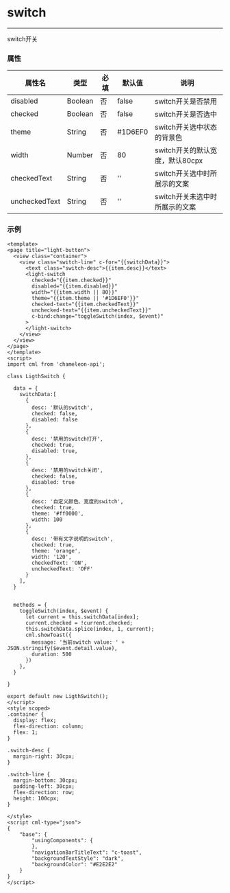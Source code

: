 # switch

-------

switch开关

### 属性



| 属性名        | 类型    | 必填 | 默认值   | 说明                            |
| ------------- | ------- | ---- | -------- | ------------------------------- |
| disabled      | Boolean | 否   | false    | switch开关是否禁用              |
| checked       | Boolean | 否   | false    | switch开关是否选中              |
| theme         | String  | 否   | \#1D6EF0 | switch开关选中状态的背景色      |
| width         | Number  | 否   | 80       | switch开关的默认宽度，默认80cpx |
| checkedText   | String  | 否   | ''       | switch开关选中时所展示的文案    |
| uncheckedText | String  | 否   | ''       | switch开关未选中时所展示的文案  |

### 示例

```vue
<template>
<page title="light-button">
  <view class="container">
    <view class="switch-line" c-for="{{switchData}}">
      <text class="switch-desc">{{item.desc}}</text>
      <light-switch
        checked="{{item.checked}}"
        disabled="{{item.disabled}}"
        width="{{item.width || 80}}"
        theme="{{item.theme || '#1D6EF0'}}"
        checked-text="{{item.checkedText}}"
        unchecked-text="{{item.uncheckedText}}"
        c-bind:change="toggleSwitch(index, $event)"
      >
      </light-switch>
    </view>
  </view>
</page>
</template>
<script>
import cml from 'chameleon-api';

class LigthSwitch {

  data = {
    switchData:[
      {
        desc: '默认的switch',
        checked: false,
        disabled: false
      },
      {
        desc: '禁用的switch打开',
        checked: true,
        disabled: true,
      },
      {
        desc: '禁用的switch关闭',
        checked: false,
        disabled: true
      },
      { 
        desc: '自定义颜色、宽度的switch',
        checked: true,
        theme: '#ff0000',
        width: 100
      },
      {
        desc: '带有文字说明的switch',
        checked: true,
        theme: 'orange',
        width: '120',
        checkedText: 'ON',
        uncheckedText: 'OFF'
      }
    ],
  }


  methods = {
    toggleSwitch(index, $event) {
      let current = this.switchData[index];
      current.checked = !current.checked;
      this.switchData.splice(index, 1, current);
      cml.showToast({
        message: '当前switch value: ' + JSON.stringify($event.detail.value),
        duration: 500
      })
    },
  }

}

export default new LigthSwitch();
</script>
<style scoped>
.container {
  display: flex;
  flex-direction: column;
  flex: 1;
}

.switch-desc {
  margin-right: 30cpx;
}

.switch-line {
  margin-bottom: 30cpx;
  padding-left: 30cpx;
  flex-direction: row;
  height: 100cpx;
}

</style>
<script cml-type="json">
{
    "base": {
        "usingComponents": {
        },
        "navigationBarTitleText": "c-toast",
        "backgroundTextStyle": "dark",
        "backgroundColor": "#E2E2E2"
    }
}
</script>

```